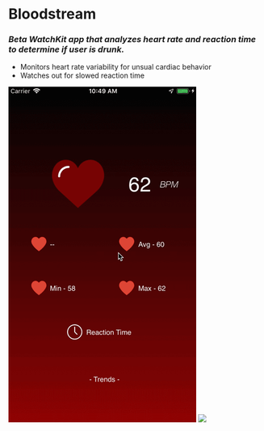 # Bloodstream
### _Beta WatchKit app that analyzes heart rate and reaction time to determine if user is drunk._
* Monitors heart rate variability for unsual cardiac behavior
* Watches out for slowed reaction time

![](phonetest.gif)
![](watch.gif)<br/>
